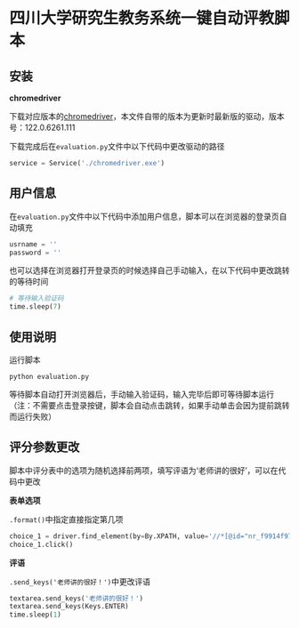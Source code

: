 # 四川大学研究生教务系统一键自动评教脚本
## 安装
**chromedriver**

下载对应版本的[chromedriver](https://chromedriver.chromium.org/downloads)，本文件自带的版本为更新时最新版的驱动，版本号：122.0.6261.111

下载完成后在`evaluation.py`文件中以下代码中更改驱动的路径
```python
service = Service('./chromedriver.exe')
```
## 用户信息
在`evaluation.py`文件中以下代码中添加用户信息，脚本可以在浏览器的登录页自动填充
```python
usrname = ''
password = ''
```
也可以选择在浏览器打开登录页的时候选择自己手动输入，在以下代码中更改跳转的等待时间
```python
# 等待输入验证码
time.sleep(7)
```

## 使用说明
运行脚本
```shell
python evaluation.py
```
等待脚本自动打开浏览器后，手动输入验证码，输入完毕后即可等待脚本运行（注：不需要点击登录按键，脚本会自动点击跳转，如果手动单击会因为提前跳转而运行失败）

## 评分参数更改
脚本中评分表中的选项为随机选择前两项，填写评语为‘老师讲的很好’，可以在代码中更改

**表单选项**

`.format()`中指定直接指定第几项
```python
choice_1 = driver.find_element(by=By.XPATH, value='//*[@id="nr_f9914f972dcf4bd4b847fb49f38a8757"]/div/label[{}]/span'.format(random.choice([1,2])))
choice_1.click()
```
**评语**

`.send_keys('老师讲的很好！')`中更改评语
```python
textarea.send_keys('老师讲的很好！')
textarea.send_keys(Keys.ENTER)
time.sleep(1)
```
